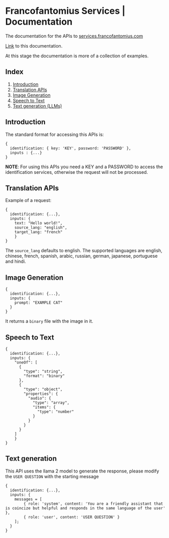 # Francofantomius Services | Documentation
The documentation for the APIs to [services.francofantomius.com](https://services.francofantomius.com)

[Link](https://francofantomius.github.io/docs-services/) to this documentation.

At this stage the documentation is more of a collection of examples.

## Index
1. [Introduction](#introduction)
1. [Translation APIs](#translation-apis)
2. [Image Generation](#image-generation)
3. [Speech to Text](speech-to-text)
4. [Text generation (LLMs)](text-generation)

## Introduction

The standard format for accessing this APIs is:

```
{ 
  identification: { key: 'KEY', password: 'PASSWORD' }, 
  inputs : {...} 
}
```

**NOTE**: For using this APIs you need a KEY and a PASSWORD to access the identification services, otherwise the request will not be processed. 

## Translation APIs
Example of a request:

```
{
  identification: {...},
  inputs: { 
    text: "Hello world!",
    source_lang: "english",
    target_lang: "french"
    }
}
```
The `source_lang` defaults to english.
The supported languages are english, chinese, french, spanish, arabic, russian, german, japanese, portuguese and hindi.

## Image Generation

```
{
  identification: {...},
  inputs: {
    prompt: "EXAMPLE CAT"
  }
}
```

It returns a `binary` file with the image in it.

## Speech to Text

```
{
  identification: {...},
  inputs: {
    "oneOf": [
      {
        "type": "string",
        "format": "binary"
      },
      {
        "type": "object",
        "properties": {
          "audio": {
            "type": "array",
            "items": {
              "type": "number"
            }
          }
        }
      }
    ]
    }
}
```

## Text generation

This API uses the llama 2 model to generate the response, please modify the `USER QUESTION` with the starting message

```
{
  identification: {...},
  inputs: {
    messages = [
        { role: 'system', content: 'You are a friendly assistant that is coincize but helpful and responds in the same language of the user' },
        { role: 'user', content: 'USER QUESTION' }
    ];
  }
}
```

